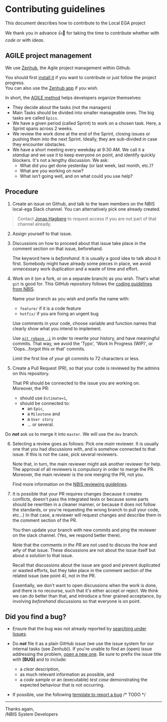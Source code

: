# Contributing guidelines

This document describes how to contribute to the Local EGA project

We thank you in advance :+1::tada: for taking the time to contribute whether with _code_ or with _ideas_.

## AGILE project management

We use [Zenhub](https://www.zenhub.com/), the Agile project management within Github.

You should first [install it](https://www.zenhub.com/extension) if you want to contribute or just follow the project progress.  
You can also use the [Zenhub app](https://app.zenhub.com) if you wish.

In short, the [AGILE method](https://www.zenhub.com/blog/how-to-use-github-agile-project-management/) helps developers organize themselves:

* They decide about the tasks (not the managers)
* Main Tasks should be divided into smaller manageable ones. The big
  tasks are called `Epics`.
* We have a given period (called Sprint) to work on a chosen
  task. Here, a Sprint spans across 2 weeks.
* We review the work done at the end of the Sprint, closing issues or
  pushing them into the next Sprint. Ideally, they are sub-divided in
  case they encounter obstacles.
* We have a short meeting every weekday at 9:30 AM. We call it a
  _standup_ and we use it to keep everyone on point, and identify
  quickly blockers. It's not a lengthy discussion. We ask:
    - What did you get done yesterday (or last week, last month, etc.)?
    - What are you working on now?
    - What isn’t going well, and on what could you use help?

## Procedure

1) Create an issue on Github, and talk to the team members on the NBIS
   local-ega Slack channel. You can alternatively pick one already
   created.

>   Contact
>   [Jonas Hagberg](https://nbis.se/about/staff/jonas-hagberg/) to
>   request access if you are not part of that channel already.

2) Assign yourself to that issue.

3) Discussions on how to proceed about that issue take place in the
   comment section on that issue, beforehand.  
   
   The keyword here is _beforehand_. It is usually a good idea to talk
   about it first. Somebody might have already some pieces in place,
   we avoid unnecessary work duplication and a waste of time and
   effort.

4) Work on it (on a fork, or on a separate branch) as you wish. That's
what `git` is good for. This GitHub repository follows
the [coding guidelines from NBIS](/NBISweden/development-guidelines).
   
   Name your branch as you wish and prefix the name with:
   * `feature/` if it is a code feature
   * `hotfix/` if you are fixing an urgent bug

   Use comments in your code, choose variable and function names that
   clearly show what you intend to implement.

   Use [`git rebase -i`](https://git-scm.com/book/en/v2/Git-Tools-Rewriting-History) in
   order to rewrite your history, and have meaningful commits.  That
   way, we avoid the 'Typo', 'Work In Progress (WIP)', or
   'Oops...forgot this or that' commits.

   Limit the first line of your git commits to 72 characters or less.


5) Create a Pull Request (PR), so that your code is reviewed by the
   admins on this repository.  
   
   That PR should be connected to the issue you are working on.
   Moreover, the PR:
   
   - should use `Estimate=1`,
   - should be connected to:
     + an `Epic`,
     + a `Milestone` and
     + a `User story`
     + ... or several.

Do **_not_** ask us to merge it into `master`. We will use the `dev` branch.

6) Selecting a review goes as follows: Pick one _main_ reviewer.  It
   is usually one that you had discussions with, and is somehow 
   connected to that issue. If this is not the case, pick several reviewers.
   
   Note that, in turn, the main reviewer might ask another reviewer
   for help. The approval of all reviewers is compulsory in order to
   merge the PR. Moreover, the main reviewer is the one merging the
   PR, not you.
   
   Find more information on the [NBIS reviewing guidelines](/NBISweden/development-guidelines#how-we-do-code-reviews).


7) It is possible that your PR requires changes (because it creates
   conflicts, doesn't pass the integrated tests or because some parts
   should be rewritten in a cleaner manner, or because it does not
   follow the standards, or you're requesting the wrong branch to pull
   your code, etc...) In that case, a reviewer will request changes
   and describe them in the comment section of the PR.

   You then update your branch with new commits and ping the reviewer
   on the slack channel. (Yes, we respond better there).

   Note that the comments _in the PR_ are not used to discuss the
   _how_ and _why_ of that issue. These discussions are not about the
   issue itself but about _a solution_ to that issue.

   Recall that discussions about the issue are good and prevent
   duplicated or wasted efforts, but they take place in the comment
   section of the related issue (see point 4), not in the PR.

   Essentially, we don't want to open discussions when the work is
   done, and there is no recourse, such that it's either accept or
   reject. We think we can do better than that, and introduce a finer
   grained acceptance, by involving _beforehand_ discussions so that
   everyone is on point.



## Did you find a bug?

* Ensure that the bug was not already reported by [searching under
  Issues](/NBISweden/LocalEGA/issues?utf8=%E2%9C%93&q=is%3Aissue%20label%3Abug%20%5BBUG%5D%20in%3Atitle).

* Do **_not_** file it as a plain GitHub issue (we use the issue
  system for our internal tasks (see Zenhub)).  If you're unable to
  find an (open) issue addressing the problem, [open a new
  one](NBISweden/LocalEGA/issues/new?title=%5BBUG%5D).  Be sure to
  prefix the issue title with **[BUG]** and to include:

  - a _clear_ description,
  - as much relevant information as possible, and 
  - a _code sample_ or an (executable) _test case_ demonstrating the expected behaviour that is not occurring.

* If possible, use the following [template to report a bug](todo) /* TODO */



----

Thanks again,  
/NBIS System Developers
